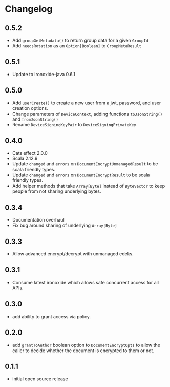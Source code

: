 # Changelog

## 0.5.2

- Add `groupGetMetadata()` to return group data for a given `GroupId`
- Add `needsRotation` as an `Option[Boolean]` to `GroupMetaResult`

## 0.5.1

- Update to ironoxide-java 0.6.1

## 0.5.0

- Add `userCreate()` to create a new user from a jwt, password, and user creation options.
- Change parameters of `DeviceContext`, adding functions `toJsonString()` and `fromJsonString()`
- Rename `DeviceSigningKeyPair` to `DeviceSigningPrivateKey`

## 0.4.0

- Cats effect 2.0.0
- Scala 2.12.9
- Update `changed` and `errors` on `DocumentEncryptUnmanagedResult` to be scala friendly types.
- Update `changed` and `errors` on `DocumentEncryptResult` to be scala friendly types.
- Add helper methods that take `Array[Byte]` instead of `ByteVector` to keep people from not sharing underlying bytes.

## 0.3.4

- Documentation overhaul
- Fix bug around sharing of underlying `Array[Byte]`

## 0.3.3

- Allow advanced encrypt/decrypt with unmanaged edeks.

## 0.3.1

- Consume latest ironoxide which allows safe concurrent access for all APIs.

## 0.3.0

- add ability to grant access via policy.

## 0.2.0

- add `grantToAuthor` boolean option to `DocumentEncryptOpts` to allow the caller to decide whether the document is
  encrypted to them or not.

## 0.1.1

- initial open source release

